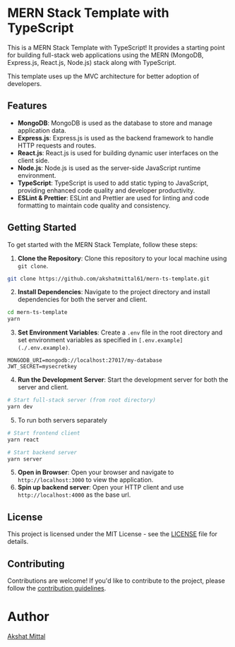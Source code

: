# MERN Stack Template with TypeScript

This is a MERN Stack Template with TypeScript! It provides a starting point for building full-stack web applications using the MERN (MongoDB, Express.js, React.js, Node.js) stack along with TypeScript.

This template uses up the MVC architecture for better adoption of developers.

## Features

- **MongoDB**: MongoDB is used as the database to store and manage application data.
- **Express.js**: Express.js is used as the backend framework to handle HTTP requests and routes.
- **React.js**: React.js is used for building dynamic user interfaces on the client side.
- **Node.js**: Node.js is used as the server-side JavaScript runtime environment.
- **TypeScript**: TypeScript is used to add static typing to JavaScript, providing enhanced code quality and developer productivity.
- **ESLint & Prettier**: ESLint and Prettier are used for linting and code formatting to maintain code quality and consistency.

## Getting Started

To get started with the MERN Stack Template, follow these steps:

1. **Clone the Repository**: Clone this repository to your local machine using `git clone`.

```bash
git clone https://github.com/akshatmittal61/mern-ts-template.git
```

2. **Install Dependencies**: Navigate to the project directory and install dependencies for both the server and client.

```bash
cd mern-ts-template
yarn
```

3. **Set Environment Variables**: Create a `.env` file in the root directory and set environment variables as specified in `[.env.example](./.env.example)`.

```env
MONGODB_URI=mongodb://localhost:27017/my-database
JWT_SECRET=mysecretkey
```

4. **Run the Development Server**: Start the development server for both the server and client.

```bash
# Start full-stack server (from root directory)
yarn dev
```

5. To run both servers separately

```bash
# Start frontend client
yarn react
```

```bash
# Start backend server
yarn server
```

5. **Open in Browser**: Open your browser and navigate to `http://localhost:3000` to view the application.
6. **Spin up backend server**: Open your HTTP client and use `http://localhost:4000` as the base url.

## License

This project is licensed under the MIT License - see the [LICENSE](LICENSE) file for details.

## Contributing

Contributions are welcome! If you'd like to contribute to the project, please follow the [contribution guidelines](CONTRIBUTING.md).

# Author

[Akshat Mittal](https://akshatmittal61.vercel.app)